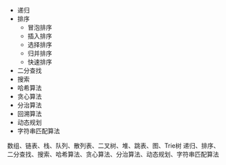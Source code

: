 - 递归
- 排序
    - 冒泡排序
    - 插入排序
    - 选择排序
    - 归并排序
    - 快速排序
- 二分查找
- 搜索
- 哈希算法
- 贪心算法
- 分治算法
- 回溯算法
- 动态规划
- 字符串匹配算法

数组、链表、栈、队列、散列表、二叉树、堆、跳表、图、Trie树
递归、排序、二分查找、搜索、哈希算法、贪心算法、分治算法、动态规划、字符串匹配算法